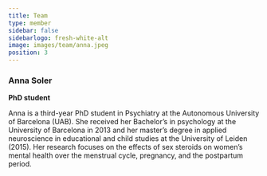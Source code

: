 ```yaml
---
title: Team
type: member
sidebar: false
sidebarlogo: fresh-white-alt
image: images/team/anna.jpeg
position: 3
---
```



### Anna Soler

**PhD student**

Anna is a third-year PhD student in Psychiatry at the Autonomous University of Barcelona (UAB). She received her Bachelor’s in psychology at the University of Barcelona in 2013 and her master’s degree in applied neuroscience in educational and child studies at the University of Leiden (2015). Her research focuses on the effects of sex steroids on women’s mental health over the menstrual cycle, pregnancy, and the postpartum period.

